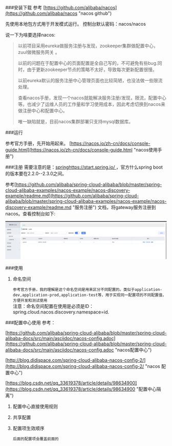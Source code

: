###安装下载
参考 [https://github.com/alibaba/nacos](https://github.com/alibaba/nacos "nacos github")

先使用本地包方式用于开发模式运行。
控制台默认密码：nacos/nacos

说一下为啥要选择nacos:
> 以前项目采用eureka做服务注册与发现，zookeeper集群做配置中心，zuul做微服务网关	。
> 
> 以前的问题在于配置中心的页面配置是全自己写的，不可避免有些bug.同时，由于更新zookeeper节点的策略不太好，导致每次更新配置很慢。
> 
> 以前eureka默认的服务注册中心管理页面也比较简陋，也没法做一些限流处理。
> 
> 查看nacos手册，发现一个nacos就能解决服务注册/发现，限流，配置中心等。也减少了运维人员的工作量和学习使用成本，因此考虑切换到nacos来做注册中心和配置中心。
> 
> 唯一缺陷就是，目前nacos集群部署只支持mysql数据库。

###运行

参考官方手册，先开始用起来。
[https://nacos.io/zh-cn/docs/console-guide.html](https://nacos.io/zh-cn/docs/console-guide.html "nacos使用手册")	

###注册
需要注意的是：[springhttps://start.spring.io/		](https://start.spring.io/ "spring官方")	，官方什么spring boot的版本要在2.2.0--2.3.0之间。

参考[https://github.com/alibaba/spring-cloud-alibaba/blob/master/spring-cloud-alibaba-examples/nacos-example/nacos-discovery-example/readme.md](https://github.com/alibaba/spring-cloud-alibaba/blob/master/spring-cloud-alibaba-examples/nacos-example/nacos-discovery-example/readme.md "服务注册")	文档，将gateway服务注册到nacos。查看控制台如下:

	
![gateway](doc_pic/gateway_register.png "gateway注册")		


###使用


1. 命名空间

	`参考官方手册，我的理解是这个命名空间是用来区分不同配置的。类似于application-dev,application-prod,application-test等，用于实现同一配置项的不同配置值，方便开发和测试使用`		
	注意：命名空间配置在使用是必须是ID： spring.cloud.nacos.discovery.namespace=id.

###配置中心使用
参考：

[https://github.com/alibaba/spring-cloud-alibaba/blob/master/spring-cloud-alibaba-docs/src/main/asciidoc/nacos-config.adoc](https://github.com/alibaba/spring-cloud-alibaba/blob/master/spring-cloud-alibaba-docs/src/main/asciidoc/nacos-config.adoc "nacos配置中心")

[http://blog.didispace.com/spring-cloud-alibaba-nacos-config-2/](http://blog.didispace.com/spring-cloud-alibaba-nacos-config-2/ "nacos 配置中心")

[https://blog.csdn.net/qq_33619378/article/details/98634900](https://blog.csdn.net/qq_33619378/article/details/98634900 "配置中心隔离")

1. 配置中心直接使用规则


2. 共享配置

3. 配置项生效顺序

 	`后面的配置项会覆盖前面的` 
